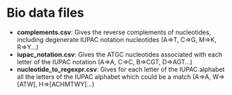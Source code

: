 # Bio data files

- **complements.csv**: Gives the reverse complements of nucleotides, including degenerate IUPAC notation nucleotides (A=>T, C=>G, M=>K, R=>Y...)
- **iupac_notation.csv**: Gives the ATGC nucleotides associated with each letter of the IUPAC notation (A=>A, C=>C, B=>CGT, D=>AGT...)
- **nucleotide_to_regexpr.csv**: Gives for each letter of the IUPAC alphabet all the letters of the IUPAC alphabet which could be a match (A=>A, W=>[ATW], H=>[ACHMTWY]...)
